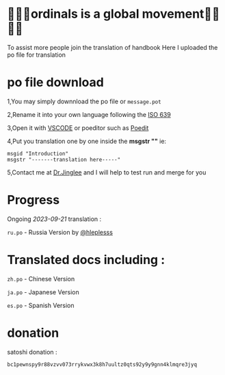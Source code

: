 # 🍊🍊🍊ordinals is a global movement🍊🍊🍊🍊

To assist more people join the translation of handbook 
Here I uploaded the po file for translation

# po file download

1,You may simply downnload the po file or `message.pot`

2,Rename it into your own language following the [ISO 639](https://en.wikipedia.org/wiki/List_of_ISO_639-1_codes)

3,Open it with [VSCODE](https://code.visualstudio.com/) or poeditor such as [Poedit](https://poedit.net/)

4,Put you translation one by one inside the **msgstr ""** ie:

```
msgid "Introduction"
msgstr "-------translation here-----"
```

5,Contact me at [Dr.Jinglee](https://twitter.com/ordjingle) and I will help to test run and merge for you

# Progress

Ongoing *2023-09-21* translation :

`ru.po`  - Russia Version by [@hleplesss](https://twitter.com/hleplesss)

# Translated docs including :

`zh.po` - Chinese Version

`ja.po` - Japanese Version

`es.po` - Spanish Version

# donation
satoshi donation : 
```
bc1pewnspy9r88vzvv073rrykvwx3k8h7uultz0qts92y9y9gnn4klmqre3jyq
```

